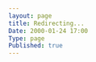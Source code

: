 ```yaml
---
layout: page
title: Redirecting...
Date: 2000-01-24 17:00
Type: page
Published: true
---
```


<script type="text/javascript">
	var theAddress = "automator-workflows"
	document.write("Redirecting to " + theAddress);
	window.location = theAddress
</script>